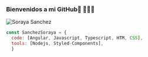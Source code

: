 ### Bienvenidos a mi GitHub👋 👩🏾‍💻

![Soraya Sanchez](https://user-images.githubusercontent.com/100691940/168684733-b85f07e2-f89b-4632-b7c9-01a9be6ec448.png)
```js
const SanchezSoraya = {
  code: [Angular, Javascript, Typescript, HTM, CSS],
  tools: [Nodejs, Styled-Components],
  }
  ```
<!--
**SanchezSoraya/SanchezSoraya** is a ✨ _special_ ✨ repository because its `README.md` (this file) appears on your GitHub profile.

Here are some ideas to get you started:

- 🔭 I’m currently working on ...
- 🌱 I’m currently learning ...
- 👯 I’m looking to collaborate on ...
- 🤔 I’m looking for help with ...
- 💬 Ask me about ...
- 📫 How to reach me: ...
- 😄 Pronouns: ...
- ⚡ Fun fact: ...
-->
